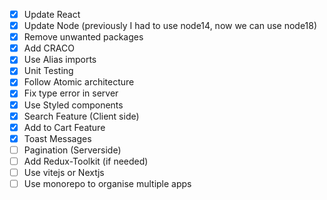 - [x] Update React
- [x] Update Node (previously I had to use node14, now we can use node18)
- [x] Remove unwanted packages
- [x] Add CRACO
- [x] Use Alias imports
- [x] Unit Testing
- [x] Follow Atomic architecture
- [x] Fix type error in server
- [x] Use Styled components
- [x] Search Feature (Client side)
- [x] Add to Cart Feature
- [x] Toast Messages
- [ ] Pagination (Serverside)
- [ ] Add Redux-Toolkit (if needed)
- [ ] Use vitejs or Nextjs
- [ ] Use monorepo to organise multiple apps
